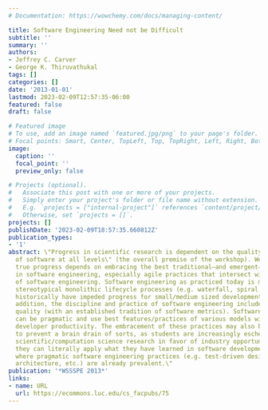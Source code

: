 ```yaml
---
# Documentation: https://wowchemy.com/docs/managing-content/

title: Software Engineering Need not be Difficult
subtitle: ''
summary: ''
authors:
- Jeffrey C. Carver
- George K. Thiruvathukal
tags: []
categories: []
date: '2013-01-01'
lastmod: 2023-02-09T12:57:35-06:00
featured: false
draft: false

# Featured image
# To use, add an image named `featured.jpg/png` to your page's folder.
# Focal points: Smart, Center, TopLeft, Top, TopRight, Left, Right, BottomLeft, Bottom, BottomRight.
image:
  caption: ''
  focal_point: ''
  preview_only: false

# Projects (optional).
#   Associate this post with one or more of your projects.
#   Simply enter your project's folder or file name without extension.
#   E.g. `projects = ["internal-project"]` references `content/project/deep-learning/index.md`.
#   Otherwise, set `projects = []`.
projects: []
publishDate: '2023-02-09T18:57:35.660812Z'
publication_types:
- '1'
abstract: \"Progress in scientific research is dependent on the quality and accessibility
  of software at all levels\" (the overall premise of the workshop). We argue that
  true progress depends on embracing the best traditional–and emergent– practices
  in software engineering, especially agile practices that intersect with the tradition
  of software engineering. Software engineering as practiced today is more than the
  stereotypical monolithic lifecycle processes (e.g. waterfall, spiral, etc.) that
  historically have impeded progress for small/medium sized development efforts. In
  addition, the discipline and practice of software engineering includes software
  quality (with an established tradition of software metrics). Software processes
  can be pragmatic and use best features/practices of various models without impeding
  developer productivity. The embracement of these practices may also be important
  to prevent a brain drain of sorts, as students are increasingly eschewing traditional
  scientific/computation science research in favor of industry opportunities, where
  they can literally apply what they have learned in software development courses
  where pragmatic software engineering practices (e.g. test-driven design, RESTful
  architecture, etc.) are already prevalent.\"
publication: '*WSSSPE 2013*'
links:
- name: URL
  url: https://ecommons.luc.edu/cs_facpubs/75
---
```

